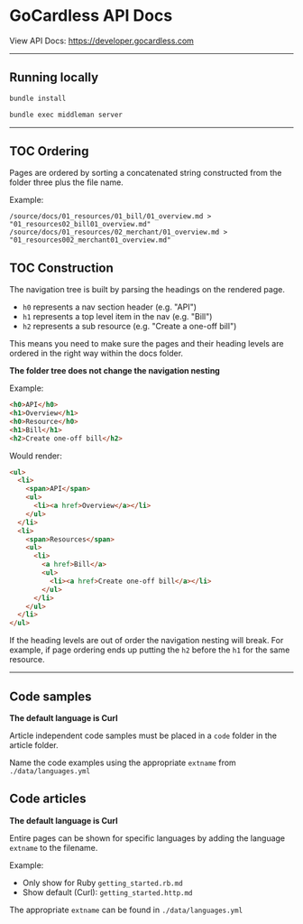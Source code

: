 # GoCardless API Docs

View API Docs: https://developer.gocardless.com

---

## Running locally

```bash
bundle install

bundle exec middleman server
```

---

## TOC Ordering

Pages are ordered by sorting a concatenated string constructed
from the folder three plus the file name.

Example:
```
/source/docs/01_resources/01_bill/01_overview.md > "01_resources02_bill01_overview.md"
/source/docs/01_resources/02_merchant/01_overview.md > "01_resources002_merchant01_overview.md"
```


## TOC Construction

The navigation tree is built by parsing the headings on the rendered page.

- `h0` represents a nav section header (e.g. "API")
- `h1` represents a top level item in the nav (e.g. "Bill")
- `h2` represents a sub resource (e.g. "Create a one-off bill")

This means you need to make sure the pages and their heading levels are
ordered in the right way within the docs folder.

**The folder tree does not change the navigation nesting**

Example:

```html
<h0>API</h0>
<h1>Overview</h1>
<h0>Resource</h0>
<h1>Bill</h1>
<h2>Create one-off bill</h2>
```

Would render:

```html
<ul>
  <li>
    <span>API</span>
    <ul>
      <li><a href>Overview</a></li>
    </ul>
  </li>
  <li>
    <span>Resources</span>
    <ul>
      <li>
        <a href>Bill</a>
        <ul>
          <li><a href>Create one-off bill</a></li>
        </ul>
      </li>
    </ul>
  </li>
</ul>
```

If the heading levels are out of order the navigation nesting will break.
For example, if page ordering ends up putting the `h2` before the `h1`
for the same resource.

---

## Code samples

**The default language is Curl**

Article independent code samples must be placed in a `code` folder in the
article folder.

Name the code examples using the appropriate `extname` from `./data/languages.yml`


## Code articles

**The default language is Curl**

Entire pages can be shown for specific languages by adding the
language `extname` to the filename.

Example:
- Only show for Ruby `getting_started.rb.md`
- Show default (Curl): `getting_started.http.md`

The appropriate `extname` can be found in `./data/languages.yml`
